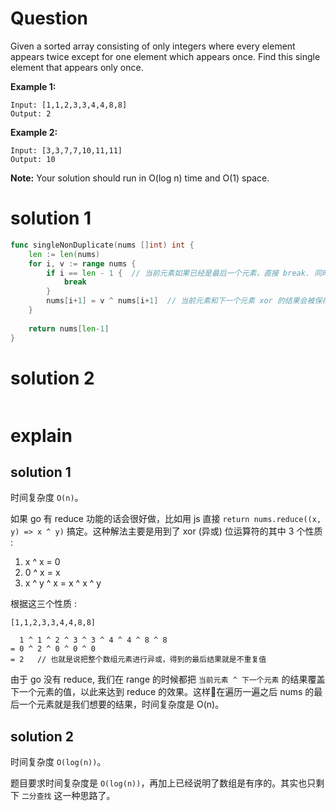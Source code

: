 # Question
Given a sorted array consisting of only integers where every element appears twice except for one element which appears once. Find this single element that appears only once.  

**Example 1:**
```
Input: [1,1,2,3,3,4,4,8,8]
Output: 2
```
**Example 2:**
```
Input: [3,3,7,7,10,11,11]
Output: 10
```

**Note:** Your solution should run in O(log n) time and O(1) space.
# solution 1
```go
func singleNonDuplicate(nums []int) int {
    len := len(nums)
    for i, v := range nums {
        if i == len - 1 {  // 当前元素如果已经是最后一个元素，直接 break. 同时也是为了防止下面的 nums[i+1] 数组越界
            break
        }
        nums[i+1] = v ^ nums[i+1]  // 当前元素和下一个元素 xor 的结果会被保存到下一个元素
    }
    
    return nums[len-1]  
}
```
# solution 2
```go
```
# explain
## solution 1 
时间复杂度 ```O(n)```。

如果 go 有 reduce 功能的话会很好做，比如用 js 直接 ```return nums.reduce((x, y) => x ^ y)``` 搞定。这种解法主要是用到了 xor  (异或) 位运算符的其中 3 个性质 :  
1. x ^ x = 0  
2. 0 ^ x = x
3. x ^ y ^ x = x ^ x ^ y  

根据这三个性质 : 
```
[1,1,2,3,3,4,4,8,8]

  1 ^ 1 ^ 2 ^ 3 ^ 3 ^ 4 ^ 4 ^ 8 ^ 8
= 0 ^ 2 ^ 0 ^ 0 ^ 0
= 2   // 也就是说把整个数组元素进行异或，得到的最后结果就是不重复值
```  

由于 go 没有 reduce, 我们在 range 的时候都把 ```当前元素 ^ 下一个元素``` 的结果覆盖下一个元素的值，以此来达到 reduce 的效果。这样在遍历一遍之后 nums 的最后一个元素就是我们想要的结果，时间复杂度是 O(n)。

## solution 2
时间复杂度 ```O(log(n))```。  

题目要求时间复杂度是 ```O(log(n))```，再加上已经说明了数组是有序的。其实也只剩下 ```二分查找``` 这一种思路了。

